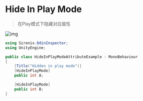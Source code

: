 # Hide In Play Mode

> 在Play模式下隐藏对应属性

![img](https://aihailan.com/wp-content/uploads/2020/11/post-602-5fb7da0bbc27c.gif)

```cs
using Sirenix.OdinInspector;
using UnityEngine;

public class HideInPlayModeAttributeExample : MonoBehaviour
{
    [Title("Hidden in play mode")]
    [HideInPlayMode]
    public int A;

    [HideInPlayMode]
    public int B;
}
```